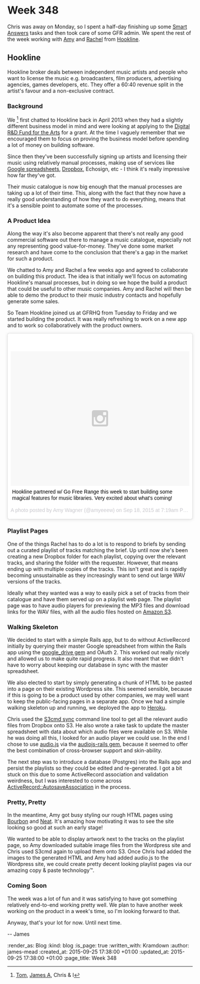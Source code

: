 Week 348
========

Chris was away on Monday, so I spent a half-day finishing up some [Smart Answers][] tasks and then took care of some GFR admin. We spent the rest of the week working with [Amy][] and [Rachel][] from [Hookline][].

## Hookline

Hookline broker deals between independent music artists and people who want to license the music e.g. broadcasters, film producers, advertising agencies, games developers, etc. They offer a 60:40 revenue split in the artist's favour and a non-exclusive contract.

### Background

We [^1] first chatted to Hookline back in April 2013 when they had a slightly different business model in mind and were looking at applying to the [Digital R&D Fund for the Arts][] for a grant. At the time I vaguely remember that we encouraged them to focus on proving the business model before spending a lot of money on building software.

Since then they've been successfully signing up artists and licensing their music using relatively manual processes, making use of services like [Google spreadsheets][], [Dropbox][], Echosign, etc - I think it's really impressive how far they've got.

Their music catalogue is now big enough that the manual processes are taking up a lot of their time. This, along with the fact that they now have a really good understanding of how they want to do everything, means that it's a sensible point to automate some of the processes.

### A Product Idea

Along the way it's also become apparent that there's not really any good commercial software out there to manage a music catalogue, especially not any representing good value-for-money. They've done some market research and have come to the conclusion that there's a gap in the market for such a product.

We chatted to Amy and Rachel a few weeks ago and agreed to collaborate on building this product. The idea is that initially we'll focus on automating Hookline's manual processes, but in doing so we hope the build a product that could be useful to other music companies. Amy and Rachel will then be able to demo the product to their music industry contacts and hopefully generate some sales.

So Team Hookline joined us at GFRHQ from Tuesday to Friday and we started building the product. It was really refreshing to work on a new app and to work so collaboratively with the product owners.

<p>
  <blockquote class="instagram-media" data-instgrm-captioned data-instgrm-version="4" style=" background:#FFF; border:0; border-radius:3px; box-shadow:0 0 1px 0 rgba(0,0,0,0.5),0 1px 10px 0 rgba(0,0,0,0.15); margin: 1px; max-width:658px; padding:0; width:99.375%; width:-webkit-calc(100% - 2px); width:calc(100% - 2px);"><div style="padding:8px;"> <div style=" background:#F8F8F8; line-height:0; margin-top:40px; padding:37.5% 0; text-align:center; width:100%;"> <div style=" background:url(data:image/png;base64,iVBORw0KGgoAAAANSUhEUgAAACwAAAAsCAMAAAApWqozAAAAGFBMVEUiIiI9PT0eHh4gIB4hIBkcHBwcHBwcHBydr+JQAAAACHRSTlMABA4YHyQsM5jtaMwAAADfSURBVDjL7ZVBEgMhCAQBAf//42xcNbpAqakcM0ftUmFAAIBE81IqBJdS3lS6zs3bIpB9WED3YYXFPmHRfT8sgyrCP1x8uEUxLMzNWElFOYCV6mHWWwMzdPEKHlhLw7NWJqkHc4uIZphavDzA2JPzUDsBZziNae2S6owH8xPmX8G7zzgKEOPUoYHvGz1TBCxMkd3kwNVbU0gKHkx+iZILf77IofhrY1nYFnB/lQPb79drWOyJVa/DAvg9B/rLB4cC+Nqgdz/TvBbBnr6GBReqn/nRmDgaQEej7WhonozjF+Y2I/fZou/qAAAAAElFTkSuQmCC); display:block; height:44px; margin:0 auto -44px; position:relative; top:-22px; width:44px;"></div></div> <p style=" margin:8px 0 0 0; padding:0 4px;"> <a href="https://instagram.com/p/7xmpNdRAjR/" style=" color:#000; font-family:Arial,sans-serif; font-size:14px; font-style:normal; font-weight:normal; line-height:17px; text-decoration:none; word-wrap:break-word;" target="_top">Hookline partnered w/ Go Free Range this week to start building some magical features for music libraries. Very excited about what&#39;s coming!</a></p> <p style=" color:#c9c8cd; font-family:Arial,sans-serif; font-size:14px; line-height:17px; margin-bottom:0; margin-top:8px; overflow:hidden; padding:8px 0 7px; text-align:center; text-overflow:ellipsis; white-space:nowrap;">A photo posted by Amy Wagner (@amyeeew) on <time style=" font-family:Arial,sans-serif; font-size:14px; line-height:17px;" datetime="2015-09-18T14:19:44+00:00">Sep 18, 2015 at 7:19am PDT</time></p></div></blockquote>
  <script async defer src="//platform.instagram.com/en_US/embeds.js"></script>
</p>

### Playlist Pages

One of the things Rachel has to do a lot is to respond to briefs by sending out a curated playlist of tracks matching the brief. Up until now she's been creating a new Dropbox folder for each playlist, copying over the relevant tracks, and sharing the folder with the requester. However, that means ending up with multiple copies of the tracks. This isn't great and is rapidly becoming unsustainable as they increasingly want to send out large WAV versions of the tracks.

Ideally what they wanted was a way to easily pick a set of tracks from their catalogue and have them served up on a playlist web page. The playlist page was to have audio players for previewing the MP3 files and download links for the WAV files, with all the audio files hosted on [Amazon S3][].

### Walking Skeleton

We decided to start with a simple Rails app, but to do without ActiveRecord initially by querying their master Google spreadsheet from within the Rails app using the [google_drive gem][] and OAuth 2. This worked out really nicely and allowed us to make quite rapid progress. It also meant that we didn't have to worry about keeping our database in sync with the master spreadsheet.

We also elected to start by simply generating a chunk of HTML to be pasted into a page on their existing Wordpress site. This seemed sensible, because if this is going to be a product used by other companies, we may well want to keep the public-facing pages in a separate app. Once we had a simple walking skeleton up and running, we deployed the app to [Heroku][].

Chris used the [S3cmd sync][] command line tool to get all the relevant audio files from Dropbox onto S3. He also wrote a rake task to update the master spreadsheet with data about which audio files were available on S3. While he was doing all this, I looked for an audio player we could use. In the end I chose to use [audio.js][] via the [audiojs-rails gem][], because it seemed to offer the best combination of cross-browser support and skin-ability.

The next step was to introduce a database (Postgres) into the Rails app and persist the playlists so they could be edited and re-generated. I got a bit stuck on this due to some ActiveRecord association and validation weirdness, but I was interested to come across [ActiveRecord::AutosaveAssociation][autosave-association] in the process.

### Pretty, Pretty

In the meantime, Amy got busy styling our rough HTML pages using [Bourbon][] and [Neat][]. It's amazing how motivating it was to see the site looking so good at such an early stage!

We wanted to be able to display artwork next to the tracks on the playlist page, so Amy downloaded suitable image files from the Wordpress site and Chris used S3cmd again to upload them onto S3. Once Chris had added the images to the generated HTML and Amy had added audio.js to the Wordpress site, we could create pretty decent looking playlist pages via our amazing copy & paste technology™.

### Coming Soon

The week was a lot of fun and it was satisfying to have got something relatively end-to-end working pretty well. We plan to have another week working on the product in a week's time, so I'm looking forward to that.

Anyway, that's your lot for now. Until next time.

-- James

[^1]: [Tom][], [James A][], Chris & I

[Smart Answers]: https://github.com/alphagov/smart-answers
[Hookline]: http://hookline.tv/
[Tom]: /tom-ward
[James A]: /james-adam
[Amy]: http://amyeee.com/
[Rachel]: https://twitter.com/rachmenzies
[Digital R&D Fund for the Arts]: http://www.artsdigitalrnd.org.uk/
[google_drive gem]: https://github.com/gimite/google-drive-ruby
[S3cmd sync]: http://s3tools.org/s3cmd-sync
[Bourbon]: http://bourbon.io/
[Neat]: http://neat.bourbon.io/
[audio.js]: http://kolber.github.io/audiojs/
[audiojs-rails gem]: https://github.com/subosito/audiojs-rails
[Heroku]: https://www.heroku.com/
[Google spreadsheets]: https://www.google.co.uk/sheets/about/
[Dropbox]: http://www.dropbox.com/
[Amazon S3]: https://aws.amazon.com/s3/
[autosave-association]: http://api.rubyonrails.org/classes/ActiveRecord/AutosaveAssociation.html

:render_as: Blog
:kind: blog
:is_page: true
:written_with: Kramdown
:author: james-mead
:created_at: 2015-09-25 17:38:00 +01:00
:updated_at: 2015-09-25 17:38:00 +01:00
:page_title: Week 348
